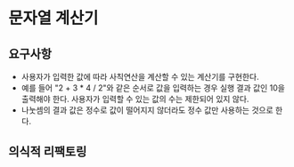 # 문자열 계산기
## 요구사항
* 사용자가 입력한 값에 따라 사칙연산을 계산할 수 있는 계산기를 구현한다.
* 예를 들어 "2 + 3 * 4 / 2"와 같은 순서로 값을 입력하는 경우 실행 결과 값인 10을 출력해야 한다.
사용자가 입력할 수 있는 값의 수는 제한되어 있지 않다.
* 나눗셈의 결과 값은 정수로 값이 떨어지지 않더라도 정수 값만 사용하는 것으로 한다.
## 의식적 리팩토링
